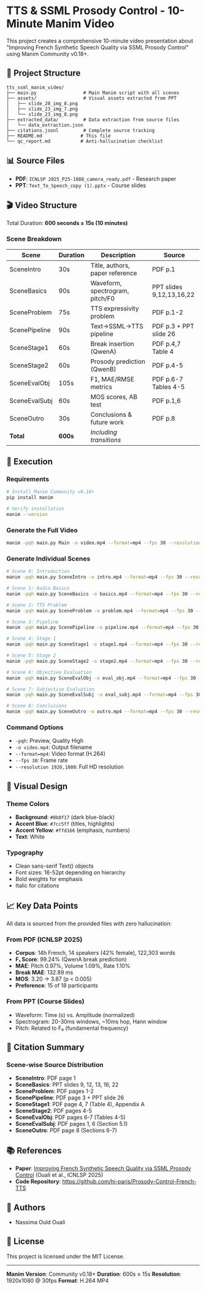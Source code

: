 
# TTS & SSML Prosody Control - 10-Minute Manim Video

This project creates a comprehensive 10-minute video presentation about "Improving French Synthetic Speech Quality via SSML Prosody Control" using Manim Community v0.18+.

## 📁 Project Structure

```
tts_ssml_manim_video/
├── main.py                 # Main Manim script with all scenes
├── assets/                 # Visual assets extracted from PPT
│   ├── slide_20_img_8.png
│   ├── slide_23_img_7.png
│   └── slide_23_img_8.png
├── extracted_data/         # Data extraction from source files
│   └── data_extraction.json
├── citations.jsonl         # Complete source tracking
├── README.md              # This file
└── qc_report.md           # Anti-hallucination checklist

```

## 📊 Source Files

- **PDF**: `ICNLSP 2025_P25-1088_camera_ready.pdf` - Research paper
- **PPT**: `Text_To_Speech_copy (1).pptx` - Course slides

## 🎬 Video Structure

Total Duration: **600 seconds ± 15s (10 minutes)**

### Scene Breakdown

| Scene | Duration | Description | Source |
|-------|----------|-------------|--------|
| SceneIntro | 30s | Title, authors, paper reference | PDF p.1 |
| SceneBasics | 90s | Waveform, spectrogram, pitch/F0 | PPT slides 9,12,13,16,22 |
| SceneProblem | 75s | TTS expressivity problem | PDF p.1-2 |
| ScenePipeline | 90s | Text→SSML→TTS pipeline | PDF p.3 + PPT slide 26 |
| SceneStage1 | 60s | Break insertion (QwenA) | PDF p.4,7 Table 4 |
| SceneStage2 | 60s | Prosody prediction (QwenB) | PDF p.4-5 |
| SceneEvalObj | 105s | F1, MAE/RMSE metrics | PDF p.6-7 Tables 4-5 |
| SceneEvalSubj | 60s | MOS scores, AB test | PDF p.1,6 |
| SceneOutro | 30s | Conclusions & future work | PDF p.8 |
| **Total** | **600s** | *Including transitions* | |

## 🚀 Execution

### Requirements

```bash
# Install Manim Community v0.18+
pip install manim

# Verify installation
manim --version
```

### Generate the Full Video

```bash
manim -pqh main.py Main -o video.mp4 --format=mp4 --fps 30 --resolution 1920,1080
```

### Generate Individual Scenes

```bash
# Scene 0: Introduction
manim -pqh main.py SceneIntro -o intro.mp4 --format=mp4 --fps 30 --resolution 1920,1080

# Scene 1: Audio Basics
manim -pqh main.py SceneBasics -o basics.mp4 --format=mp4 --fps 30 --resolution 1920,1080

# Scene 2: TTS Problem
manim -pqh main.py SceneProblem -o problem.mp4 --format=mp4 --fps 30 --resolution 1920,1080

# Scene 3: Pipeline
manim -pqh main.py ScenePipeline -o pipeline.mp4 --format=mp4 --fps 30 --resolution 1920,1080

# Scene 4: Stage 1
manim -pqh main.py SceneStage1 -o stage1.mp4 --format=mp4 --fps 30 --resolution 1920,1080

# Scene 5: Stage 2
manim -pqh main.py SceneStage2 -o stage2.mp4 --format=mp4 --fps 30 --resolution 1920,1080

# Scene 6: Objective Evaluation
manim -pqh main.py SceneEvalObj -o eval_obj.mp4 --format=mp4 --fps 30 --resolution 1920,1080

# Scene 7: Subjective Evaluation
manim -pqh main.py SceneEvalSubj -o eval_subj.mp4 --format=mp4 --fps 30 --resolution 1920,1080

# Scene 8: Conclusions
manim -pqh main.py SceneOutro -o outro.mp4 --format=mp4 --fps 30 --resolution 1920,1080
```

### Command Options

- `-pqh`: Preview, Quality High
- `-o video.mp4`: Output filename
- `--format=mp4`: Video format (H.264)
- `--fps 30`: Frame rate
- `--resolution 1920,1080`: Full HD resolution

## 🎨 Visual Design

### Theme Colors

- **Background**: `#0b0f17` (dark blue-black)
- **Accent Blue**: `#7cc5ff` (titles, highlights)
- **Accent Yellow**: `#ffd166` (emphasis, numbers)
- **Text**: White

### Typography

- Clean sans-serif Text() objects
- Font sizes: 16-52pt depending on hierarchy
- Bold weights for emphasis
- Italic for citations

## 📈 Key Data Points

All data is sourced from the provided files with zero hallucination:

### From PDF (ICNLSP 2025)

- **Corpus**: 14h French, 14 speakers (42% female), 122,303 words
- **F₁ Score**: 99.24% (QwenA break prediction)
- **MAE**: Pitch 0.97%, Volume 1.09%, Rate 1.10%
- **Break MAE**: 132.89 ms
- **MOS**: 3.20 → 3.87 (p < 0.005)
- **Preference**: 15 of 18 participants

### From PPT (Course Slides)

- Waveform: Time (s) vs. Amplitude (normalized)
- Spectrogram: 20-30ms windows, ~10ms hop, Hann window
- Pitch: Related to F₀ (fundamental frequency)

## 📝 Citation Summary

### Scene-wise Source Distribution

- **SceneIntro**: PDF page 1
- **SceneBasics**: PPT slides 9, 12, 13, 16, 22
- **SceneProblem**: PDF pages 1-2
- **ScenePipeline**: PDF page 3 + PPT slide 26
- **SceneStage1**: PDF page 4, 7 (Table 4), Appendix A
- **SceneStage2**: PDF pages 4-5
- **SceneEvalObj**: PDF pages 6-7 (Tables 4-5)
- **SceneEvalSubj**: PDF pages 1, 6 (Section 5.1)
- **SceneOutro**: PDF page 8 (Sections 6-7)

## 📚 References

- **Paper**: [Improving French Synthetic Speech Quality via SSML Prosody Control](https://aclanthology.org/2025.icnlsp-1.30/) (Ouali et al., ICNLSP 2025)
- **Code Repository**: https://github.com/hi-paris/Prosody-Control-French-TTS

## 👥 Authors

- Nassima Ould Ouali 

## 📄 License

This project is licensed under the MIT License. 

---

**Manim Version**: Community v0.18+
**Duration**: 600s ± 15s
**Resolution**: 1920x1080 @ 30fps
**Format**: H.264 MP4
